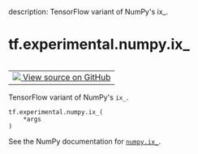 description: TensorFlow variant of NumPy's ix_.

<div itemscope itemtype="http://developers.google.com/ReferenceObject">
<meta itemprop="name" content="tf.experimental.numpy.ix_" />
<meta itemprop="path" content="Stable" />
</div>

# tf.experimental.numpy.ix_

<!-- Insert buttons and diff -->

<table class="tfo-notebook-buttons tfo-api nocontent" align="left">
<td>
  <a target="_blank" href="https://github.com/tensorflow/tensorflow/blob/r2.4/tensorflow/python/ops/numpy_ops/np_array_ops.py#L1376-L1405">
    <img src="https://www.tensorflow.org/images/GitHub-Mark-32px.png" />
    View source on GitHub
  </a>
</td>
</table>



TensorFlow variant of NumPy's `ix_`.

<pre class="devsite-click-to-copy prettyprint lang-py tfo-signature-link">
<code>tf.experimental.numpy.ix_(
    *args
)
</code></pre>



<!-- Placeholder for "Used in" -->

See the NumPy documentation for [`numpy.ix_`](https://numpy.org/doc/1.16/reference/generated/numpy.ix_.html).